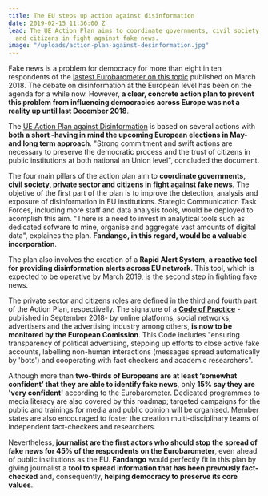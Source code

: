 ```yaml
---
title: The EU steps up action against disinformation
date: 2019-02-15 11:36:00 Z
lead: The UE Action Plan aims to coordinate governments, civil society, private sector
  and citizens in fight against fake news.
image: "/uploads/action-plan-against-desinformation.jpg"
---
```


Fake news is a problem for democracy for more than eight in ten respondents of the [lastest Eurobarometer on this topic](http://ec.europa.eu/commfrontoffice/publicopinion/index.cfm/survey/getsurveydetail/instruments/flash/surveyky/2183) published on March 2018. The debate on disinformation at the European level has been on the agenda for a while now. However, **a clear, concrete action plan to prevent this problem from influencing democracies across Europe was not a reality up until last December 2018**. 

The [UE Action Plan against Disinformation](https://eeas.europa.eu/headquarters/headquarters-homepage/54866/action-plan-against-disinformation_en) is based on several actions with **both a short -having in mind the upcoming European elections in May- and long term approach**. "Strong commitment and swift actions are necessary to preserve the democratic process and the trust of citizens in public institutions at both national an Union level", concluded the document.  

The four main pillars of the action plan aim to **coordinate governments, civil society, private sector and citizens in fight against fake news**. The objetive of the first part of the plan is to improve the detection, analysis and exposure of disinformation in EU institutions. Stategic Communication Task Forces, including more staff and data analysis tools, would be deployed to acomplish this aim. "There is a need to invest in analytical tools such as dedicated sofware to mine, organise and aggregate vast amounts of digital data", explaines the plan. **Fandango, in this regard, would be a valuable incorporation**. 

The plan also involves the creation of a **Rapid Alert System, a reactive tool for providing disinformation alerts across EU network**. This tool, which is expected to be operative by March 2019, is the second step in fighting fake news.

The private sector and citizens roles are defined in the third and fourth part of the Action Plan, respectivelly. The signature of a **[Code of Practice](https://ec.europa.eu/digital-single-market/en/news/code-practice-disinformation)** -published in September 2018- by online platforms, social networks, advertisers and the advertising industry among others, **is now to be monitored by the European Comission**. This Code includes "ensuring transparency of political advertising, stepping up efforts to close active fake accounts, labelling non-human interactions (messages spread automatically by 'bots') and cooperating with fact checkers and academic researchers".

Although more than **two-thirds of Europeans are at least ‘somewhat confident’ that they are able to identify fake news**, only **15% say they are 'very confident'** according to the Eurobarometer. Dedicated programmes to media literacy are also covered by this roadmap; targeted campaigns for the public and trainings for media and public opinion will be organised. Member states are also encouraged to foster the creation  multi-disciplinary teams of independent fact-checkers and researchers.

Nevertheless, **journalist are the first actors who should stop the spread of fake news for 45% of the respondents on the Eurobarometer**, even ahead of public institutions as the EU. **Fandango** would perfectly fit in this plan by giving journalist a **tool to spread information that has been prevously fact-checked** and, consequently, **helping democracy to preserve its core values**.
